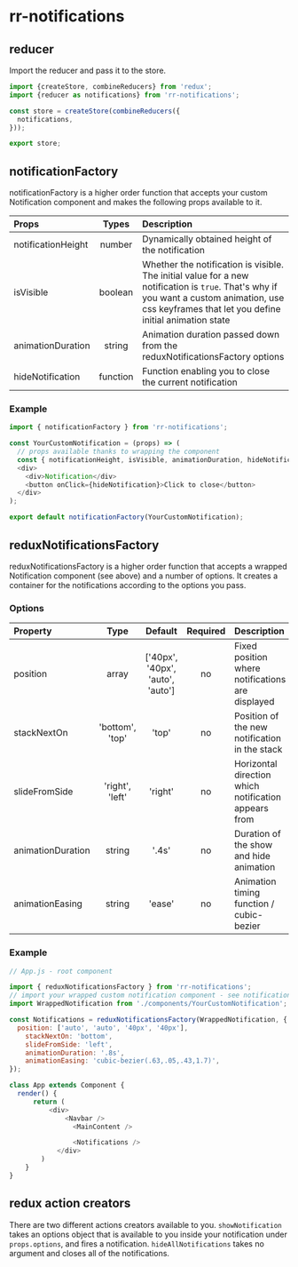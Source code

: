 # rr-notifications

## reducer

Import the reducer and pass it to the store.

``` javascript
import {createStore, combineReducers} from 'redux';
import {reducer as notifications} from 'rr-notifications';

const store = createStore(combineReducers({
  notifications,
}));

export store;
```

## notificationFactory

notificationFactory is a higher order function that accepts your custom Notification component and makes the following props available to it.

Props | Types | Description
:-----|:-----:|:-----------
notificationHeight | number | Dynamically obtained height of the notification
isVisible | boolean | Whether the notification is visible. The initial value for a new notification is `true`. That's why if you want a custom animation, use css keyframes that let you define initial animation state
animationDuration | string | Animation duration passed down from the reduxNotificationsFactory options
hideNotification | function | Function enabling you to close the current notification

### Example

```js
import { notificationFactory } from 'rr-notifications';

const YourCustomNotification = (props) => (
  // props available thanks to wrapping the component
  const { notificationHeight, isVisible, animationDuration, hideNotification } = props;
  <div>
    <div>Notification</div>
    <button onClick={hideNotification}>Click to close</button>
  </div>
);

export default notificationFactory(YourCustomNotification);
```


## reduxNotificationsFactory


reduxNotificationsFactory is a higher order function that accepts a wrapped Notification component (see above) and a number of options. It creates a container for the notifications according to the options you pass.

### Options

Property    | Type   | Default   | Required | Description
:-----------|:------:|:---------:|:--------:|:----------------------------------------
position | array | ['40px', '40px', 'auto', 'auto'] | no | Fixed position where notifications are displayed
stackNextOn | 'bottom', 'top' | 'top' | no | Position of the new notification in the stack
slideFromSide | 'right', 'left' | 'right' | no | Horizontal direction which notification appears from
animationDuration | string | '.4s' | no | Duration of the show and hide animation
animationEasing | string | 'ease' | no | Animation timing function / cubic-bezier

### Example

```js
// App.js - root component

import { reduxNotificationsFactory } from 'rr-notifications';
// import your wrapped custom notification component - see notificationFactory section
import WrappedNotification from './components/YourCustomNotification';

const Notifications = reduxNotificationsFactory(WrappedNotification, {
  position: ['auto', 'auto', '40px', '40px'],
    stackNextOn: 'bottom',
    slideFromSide: 'left',
    animationDuration: '.8s',
    animationEasing: 'cubic-bezier(.63,.05,.43,1.7)',
});

class App extends Component {
  render() {
      return (
          <div>
              <Navbar />
                <MainContent />

                <Notifications />
            </div>
        )
    }
}

```

## redux action creators

There are two different actions creators available to you. `showNotification` takes an options object that is available to you inside your notification under `props.options`, and fires a notification. `hideAllNotifications` takes no argument and closes all of the notifications.